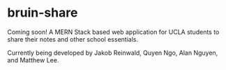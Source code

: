 # bruin-share
Coming soon! A MERN Stack based web application for UCLA students to share their notes and other school essentials.

Currently being developed by Jakob Reinwald, Quyen Ngo, Alan Nguyen, and Matthew Lee.
